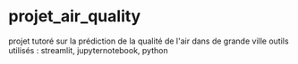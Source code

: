 # projet_air_quality
projet tutoré sur la prédiction de la qualité de l'air dans de grande ville
outils utilisés : streamlit, jupyternotebook, python
